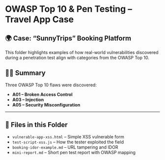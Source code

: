 # OWASP Top 10 & Pen Testing – Travel App Case

## 🌍 Case: “SunnyTrips” Booking Platform

This folder highlights examples of how real-world vulnerabilities discovered during a penetration test align with categories from the OWASP Top 10.

## 🕵️‍♂️ Summary

Three OWASP Top 10 flaws were discovered:
- **A01 – Broken Access Control**
- **A03 – Injection**
- **A05 – Security Misconfiguration**

---

## 📁 Files in this Folder

- `vulnerable-app-xss.html` – Simple XSS vulnerable form  
- `test-script-xss.js` – How the tester exploited the field  
- `booking-idor-example.md` – URL tampering and IDOR  
- `mini-report.md` – Short pen test report with OWASP mapping  

